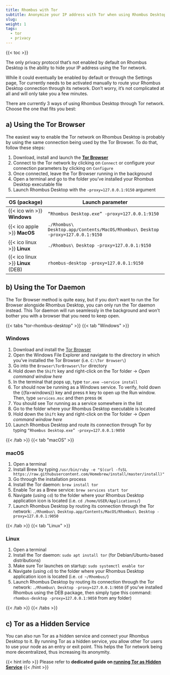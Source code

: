 ```yaml
---
title: Rhombus with Tor
subtitle: Anonymize your IP address with Tor when using Rhombus Desktop
slug: 
weight: 1
tags:
  - tor
  - privacy
---
```


{{< toc >}}

The only privacy protocol that’s not enabled by default on Rhombus Desktop is the ability to hide your IP address using the Tor network.

While it could eventually be enabled by default or through the Settings page, Tor currently needs to be activated manually to route your Rhombus Desktop connection through its network. Don’t worry, it’s not complicated at all and will only take you a few minutes.

There are currently 3 ways of using Rhombus Desktop through Tor network. Choose the one that fits you best:


## a) Using the Tor Browser

The easiest way to enable the Tor network on Rhombus Desktop is probably by using the same connection being used by the Tor Browser. To do that, follow these steps:

1. Download, install and launch the **[Tor Browser](https://www.torproject.org/download/)**
2. Connect to the Tor network by clicking on `Connect` or configure your connection parameters by clicking on `Configure`
3. Once connected, leave the Tor Browser running in the background
4. Open a terminal and go to the folder you’ve installed your Rhombus Desktop executable file
5. Launch Rhombus Desktop with the `-proxy=127.0.0.1:9150` argument

| OS (package)                      | Launch parameter                                                               |
| --------------------------------- | ------------------------------------------------------------------------------ |
| {{< ico win >}} **Windows**       | `“Rhombus Desktop.exe” -proxy=127.0.0.1:9150`                                  |
| {{< ico apple >}} **MacOS**       | `./Rhombus\ Desktop.app/Contents/MacOS/Rhombus\ Desktop -proxy=127.0.0.1:9150` |
| {{< ico linux >}} **Linux**       | `./Rhombus\ Desktop -proxy=127.0.0.1:9150`                                     |
| {{< ico linux >}} **Linux** (DEB) | `rhombus-desktop -proxy=127.0.0.1:9150`                                        |


## b) Using the Tor Daemon

The Tor Browser method is quite easy, but if you don’t want to run the Tor Browser alongside Rhombus Desktop, you can only run the Tor daemon instead. This Tor daemon will run seamlessly in the background and won’t bother you with a browser that you need to keep open.

{{< tabs "tor-rhombus-desktop" >}}
{{< tab "Windows" >}}

### Windows

1. Download and install the [Tor Browser](https://www.torproject.org/download/)
2. Open the Windows File Explorer and navigate to the directory in which you’ve installed the Tor Browser (i.e. `C:\Tor Browser\`)
3. Go into the `Browser\TorBrowser\Tor` directory
4. Hold down the `Shift` key and right-click on the Tor folder → _Open command window here_
5. In the terminal that pops up, type `tor.exe –service install`
6. Tor should now be running as a Windows service. To verify, hold down the {{fa>windows}} key and press `R` key to open up the Run window. Then, type `services.msc` and then press `OK`
7. You should see Tor running as a service somewhere in the list
8. Go to the folder where your Rhombus Desktop executable is located
9. Hold down the `Shift` key and right-click on the Tor folder → _Open command window here_
10. Launch Rhombus Desktop and route its connection through Tor by typing `“Rhombus Desktop.exe” -proxy=127.0.0.1:9050`

{{< /tab >}}
{{< tab "macOS" >}}

### macOS

1. Open a terminal
2. Install Brew by typing `/usr/bin/ruby -e "$(curl -fsSL https://raw.githubusercontent.com/Homebrew/install/master/install)"`
3. Go through the installation process
4. Install the Tor daemon: `brew install tor`
5. Enable Tor as a Brew service: `brew services start tor`
6. Navigate (using `cd`) to the folder where your Rhombus Desktop application icon is located (i.e. `cd /home/USER/Applications/`)
7. Launch Rhombus Desktop by routing its connection through the Tor network: `./Rhombus\ Desktop.app/Contents/MacOS/Rhombus\ Desktop -proxy=127.0.0.1:9050`

{{< /tab >}}
{{< tab "Linux" >}}

### Linux

1. Open a terminal
2. Install the Tor daemon: `sudo apt install tor` (for Debian/Ubuntu-based distributions)
3. Make sure Tor launches on startup: `sudo systemctl enable tor`
4. Navigate (using `cd`) to the folder where your Rhombus Desktop application icon is located (i.e. `cd ~/Rhombus/`)
5. Launch Rhombus Desktop by routing its connection through the Tor network: `./Rhombus\ Desktop -proxy=127.0.0.1:9050` (if you’ve installed Rhombus using the DEB package, then simply type this command: `rhombus-desktop -proxy=127.0.0.1:9050` from any folder)

{{< /tab >}}
{{< /tabs >}}


## c) Tor as a Hidden Service

You can also run Tor as a hidden service and connect your Rhombus Desktop to it. By running Tor as a hidden service, you allow other Tor users to use your node as an entry or exit point. This helps the Tor network being more decentralized, thus increasing its anonymity.

{{< hint info >}}
Please refer to **dedicated guide on [running Tor as Hidden Service](/tutorial/privacy/tor-hidden-service/)**
{{< /hint >}}